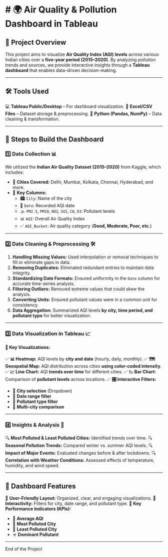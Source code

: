 # # 🌍 Air Quality & Pollution Dashboard in Tableau

## 📌 Project Overview
This project aims to visualize **Air Quality Index (AQI) levels** across various Indian cities over a **five-year period (2015–2020)**. By analyzing pollution trends and sources, we provide interactive insights through a **Tableau dashboard** that enables data-driven decision-making.

---

## 🛠️ Tools Used
💻 **Tableau Public/Desktop** – For dashboard visualization.
📂 **Excel/CSV Files** – Dataset storage & preprocessing.
🐍 **Python (Pandas, NumPy)** – Data cleaning & transformation.

---

## 🔹 Steps to Build the Dashboard

### 1️⃣ Data Collection 📊
We utilized the **Indian Air Quality Dataset (2015–2020)** from Kaggle, which includes:
- 📍 **Cities Covered:** Delhi, Mumbai, Kolkata, Chennai, Hyderabad, and more.
- 📄 **Key Columns:**
  - 🏙️ `City`: Name of the city
  - 📅 `Date`: Recorded AQI date
  - 🌫️ `PM2.5`, `PM10`, `NO2`, `SO2`, `CO`, `O3`: Pollutant levels
  - 📊 `AQI`: Overall Air Quality Index
  - ✅ `AQI_Bucket`: Air quality category (**Good, Moderate, Poor, etc.**)

---

### 2️⃣ Data Cleaning & Preprocessing 🛠️
1. **Handling Missing Values:** Used interpolation or removal techniques to fill or eliminate gaps in data.
2. **Removing Duplicates:** Eliminated redundant entries to maintain data integrity.
3. **Standardizing Date Formats:** Ensured uniformity in the `Date` column for accurate time-series analysis.
4. **Filtering Outliers:** Removed extreme values that could skew the analysis.
5. **Converting Units:** Ensured pollutant values were in a common unit for consistency.
6. **Data Aggregation:** Summarized AQI levels **by city, time period, and pollutant type** for better visualization.

---

### 3️⃣ Data Visualization in Tableau 📈
#### 🔹 Key Visualizations:
✅ **📊 Heatmap:** AQI levels by **city and date** (hourly, daily, monthly).
✅ **🗺️ Geospatial Map:** AQI distribution across cities **using color-coded intensity**.
✅ **📈 Line Chart:** AQI **trends over time** for different cities.
✅ **📉 Bar Chart:** Comparison of **pollutant levels** across locations.
✅ **🎛️ Interactive Filters:**
   - 📌 **City selection** (Dropdown)
   - 📌 **Date range filter**
   - 📌 **Pollutant type filter**
   - 📌 **Multi-city comparison**

---

### 4️⃣ Insights & Analysis 📢
🔍 **Most Polluted & Least Polluted Cities:** Identified trends over time.
🔍 **Seasonal Pollution Trends:** Compared winter vs. summer AQI levels.
🔍 **Impact of Major Events:** Evaluated changes before & after lockdowns.
🔍 **Correlation with Weather Conditions:** Assessed effects of temperature, humidity, and wind speed.

---

## 🚀 Dashboard Features
🎯 **User-Friendly Layout:** Organized, clear, and engaging visualizations.
🎯 **Interactivity:** Filters for city, date range, and pollutant type.
🎯 **Key Performance Indicators (KPIs):**
   - 🔴 **Average AQI**
   - 🌆 **Most Polluted City**
   - 🌿 **Least Polluted City**
   - ☣ **Dominant Pollutant**

---
End of the Project

